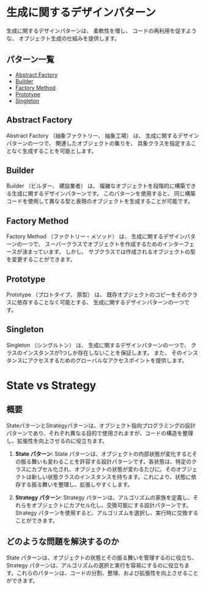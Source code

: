 # 生成に関するデザインパターン

生成に関するデザインパターンは、 柔軟性を増し、 コードの再利用を促すような、
オブジェクト生成の仕組みを提供します。

## パターン一覧

- [Abstract Factory](#abstract-factory)
- [Builder](#builder)
- [Factory Method](#factory-method)
- [Prototype](#prototype)
- [Singleton](#singleton)

## Abstract Factory

Abstract Factory （抽象ファクトリー、 抽象工場） は、
生成に関するデザインパターンの一つで、 関連したオブジェクトの集りを、
具象クラスを指定することなく生成することを可能とします。

## Builder

Builder （ビルダー、 建設業者） は、
複雑なオブジェクトを段階的に構築できる生成に関するデザインパターンです。
このパターンを使用すると、
同じ構築コードを使用して異なる型と表現のオブジェクトを生成することが可能です。

## Factory Method

Factory Method （ファクトリー・メソッド） は、
生成に関するデザインパターンの一つで、
スーパークラスでオブジェクトを作成するためのインターフェースが決まっています。
しかし、 サブクラスでは作成されるオブジェクトの型を変更することができます。

## Prototype

Prototype （プロトタイプ、 原型） は、
既存オブジェクトのコピーをそのクラスに依存することなく可能とする、
生成に関するデザインパターンの一つです。

## Singleton

Singleton （シングルトン） は、 生成に関するデザインパターンの一つで、
クラスのインスタンスが1つしか存在しないことを保証します。 また、
そのインスタンスにアクセスするためのグローバルなアクセスポイントを提供します。

# State vs Strategy

## 概要

StateパターンとStrategyパターンは、オブジェクト指向プログラミングの設計パターンであり、それぞれ異なる目的で使用されますが、コードの構造を整理し、拡張性を向上させるのに役立ちます。

1. **State パターン**: State
   パターンは、オブジェクトの内部状態が変化するとその振る舞いも変わることを許容する設計パターンです。各状態は、特定のクラスにカプセル化され、オブジェクトの状態が変わるたびに、そのオブジェクトは新しい状態クラスのインスタンスを持ちます。これにより、状態に依存する振る舞いを整理し、拡張しやすくします。

2. **Strategy パターン**: Strategy
   パターンは、アルゴリズムの家族を定義し、それらをオブジェクトにカプセル化し、交換可能にする設計パターンです。Strategy
   パターンを使用すると、アルゴリズムを選択し、実行時に交換することができます。

## どのような問題を解決するのか

State パターンは、オブジェクトの状態とその振る舞いを管理するのに役立ち、Strategy
パターンは、アルゴリズムの選択と実行を容易にするのに役立ちます。これらのパターンは、コードの分割、整理、および拡張性を向上させることができます。
